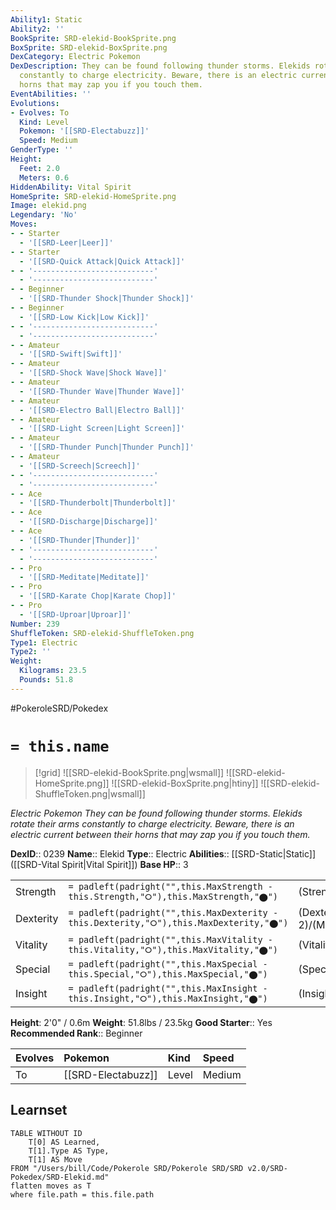 ```yaml
---
Ability1: Static
Ability2: ''
BookSprite: SRD-elekid-BookSprite.png
BoxSprite: SRD-elekid-BoxSprite.png
DexCategory: Electric Pokemon
DexDescription: They can be found following thunder storms. Elekids rotate their arms
  constantly to charge electricity. Beware, there is an electric current between their
  horns that may zap you if you touch them.
EventAbilities: ''
Evolutions:
- Evolves: To
  Kind: Level
  Pokemon: '[[SRD-Electabuzz]]'
  Speed: Medium
GenderType: ''
Height:
  Feet: 2.0
  Meters: 0.6
HiddenAbility: Vital Spirit
HomeSprite: SRD-elekid-HomeSprite.png
Image: elekid.png
Legendary: 'No'
Moves:
- - Starter
  - '[[SRD-Leer|Leer]]'
- - Starter
  - '[[SRD-Quick Attack|Quick Attack]]'
- - '---------------------------'
  - '---------------------------'
- - Beginner
  - '[[SRD-Thunder Shock|Thunder Shock]]'
- - Beginner
  - '[[SRD-Low Kick|Low Kick]]'
- - '---------------------------'
  - '---------------------------'
- - Amateur
  - '[[SRD-Swift|Swift]]'
- - Amateur
  - '[[SRD-Shock Wave|Shock Wave]]'
- - Amateur
  - '[[SRD-Thunder Wave|Thunder Wave]]'
- - Amateur
  - '[[SRD-Electro Ball|Electro Ball]]'
- - Amateur
  - '[[SRD-Light Screen|Light Screen]]'
- - Amateur
  - '[[SRD-Thunder Punch|Thunder Punch]]'
- - Amateur
  - '[[SRD-Screech|Screech]]'
- - '---------------------------'
  - '---------------------------'
- - Ace
  - '[[SRD-Thunderbolt|Thunderbolt]]'
- - Ace
  - '[[SRD-Discharge|Discharge]]'
- - Ace
  - '[[SRD-Thunder|Thunder]]'
- - '---------------------------'
  - '---------------------------'
- - Pro
  - '[[SRD-Meditate|Meditate]]'
- - Pro
  - '[[SRD-Karate Chop|Karate Chop]]'
- - Pro
  - '[[SRD-Uproar|Uproar]]'
Number: 239
ShuffleToken: SRD-elekid-ShuffleToken.png
Type1: Electric
Type2: ''
Weight:
  Kilograms: 23.5
  Pounds: 51.8
---
```


#PokeroleSRD/Pokedex

# `= this.name`

> [!grid]
> ![[SRD-elekid-BookSprite.png|wsmall]]
> ![[SRD-elekid-HomeSprite.png]]
> ![[SRD-elekid-BoxSprite.png|htiny]]
> ![[SRD-elekid-ShuffleToken.png|wsmall]]


*Electric Pokemon*
*They can be found following thunder storms. Elekids rotate their arms constantly to charge electricity. Beware, there is an electric current between their horns that may zap you if you touch them.*

**DexID**:: 0239
**Name**:: Elekid
**Type**:: Electric
**Abilities**:: [[SRD-Static|Static]] ([[SRD-Vital Spirit|Vital Spirit]])
**Base HP**:: 3

|           |                                                                                        |                                          |
| --------- | -------------------------------------------------------------------------------------- | ---------------------------------------- |
| Strength  | `= padleft(padright("",this.MaxStrength - this.Strength,"⭘"),this.MaxStrength,"⬤")`    | (Strength::2)/(MaxStrength::4)   |
| Dexterity | `= padleft(padright("",this.MaxDexterity - this.Dexterity,"⭘"),this.MaxDexterity,"⬤")` | (Dexterity:: 2)/(MaxDexterity::5) |
| Vitality  | `= padleft(padright("",this.MaxVitality - this.Vitality,"⭘"),this.MaxVitality,"⬤")`    | (Vitality::1)/(MaxVitality::3)   |
| Special   | `= padleft(padright("",this.MaxSpecial - this.Special,"⭘"),this.MaxSpecial,"⬤")`       | (Special::2)/(MaxSpecial::4)     |
| Insight   | `= padleft(padright("",this.MaxInsight - this.Insight,"⭘"),this.MaxInsight,"⬤")`       | (Insight::2)/(MaxInsight::4)     |

**Height**: 2'0" / 0.6m
**Weight**: 51.8lbs / 23.5kg
**Good Starter**:: Yes
**Recommended Rank**:: Beginner

| Evolves   | Pokemon            | Kind   | Speed   |
|:----------|:-------------------|:-------|:--------|
| To        | [[SRD-Electabuzz]] | Level  | Medium  |

## Learnset

```dataview
TABLE WITHOUT ID
    T[0] AS Learned,
    T[1].Type AS Type,
    T[1] AS Move
FROM "/Users/bill/Code/Pokerole SRD/Pokerole SRD/SRD v2.0/SRD-Pokedex/SRD-Elekid.md"
flatten moves as T
where file.path = this.file.path
```
